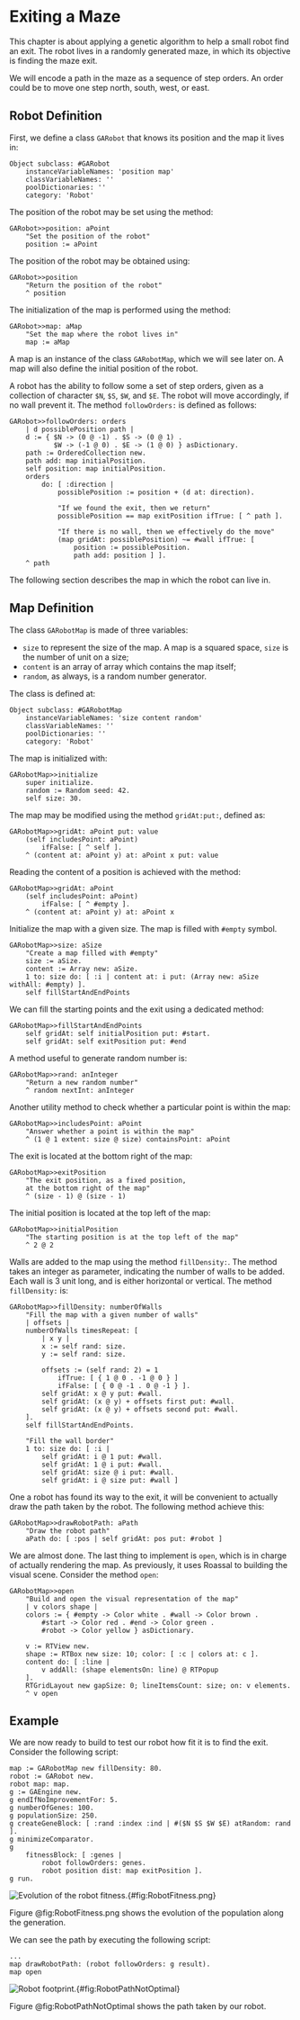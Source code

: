 # Exiting a MazeThis chapter is about applying a genetic algorithm to help a small robot find an exit. The robot lives in a randomly generated maze, in which its objective is finding the maze exit.We will encode a path in the maze as a sequence of step orders. An order could be to move one step north, south, west, or east. ## Robot DefinitionFirst, we define a class `GARobot` that knows its position and the map it lives in:```SmalltalkObject subclass: #GARobot	instanceVariableNames: 'position map'	classVariableNames: ''	poolDictionaries: ''	category: 'Robot'```The position of the robot may be set using the method:```SmalltalkGARobot>>position: aPoint	"Set the position of the robot"	position := aPoint```The position of the robot may be obtained using:```SmalltalkGARobot>>position	"Return the position of the robot"	^ position```The initialization of the map is performed using the method:```SmalltalkGARobot>>map: aMap	"Set the map where the robot lives in"	map := aMap```A map is an instance of the class `GARobotMap`, which we will see later on. A map will also define the initial position of the robot. A robot has the ability to follow some a set of step orders, given as a collection of character `$N`, `$S`, `$W`, and `$E`. The robot will move accordingly, if no wall prevent it. The method `followOrders:` is defined as follows:```SmalltalkGARobot>>followOrders: orders	| d possiblePosition path |	d := { $N -> (0 @ -1) . $S -> (0 @ 1) . 		   $W -> (-1 @ 0) . $E -> (1 @ 0) } asDictionary.	path := OrderedCollection new.	path add: map initialPosition.	self position: map initialPosition.	orders		do: [ :direction | 			possiblePosition := position + (d at: direction).						"If we found the exit, then we return"			possiblePosition == map exitPosition ifTrue: [ ^ path ].						"If there is no wall, then we effectively do the move"			(map gridAt: possiblePosition) ~= #wall ifTrue: [ 				position := possiblePosition.				path add: position ] ].	^ path```The following section describes the map in which the robot can live in. ## Map DefinitionThe class `GARobotMap` is made of three variables: - `size` to represent the size of the map. A map is a squared space, `size` is the number of unit on a size;- `content` is an array of array which contains the map itself;- `random`, as always, is a random number generator.The class is defined at: ```SmalltalkObject subclass: #GARobotMap	instanceVariableNames: 'size content random'	classVariableNames: ''	poolDictionaries: ''	category: 'Robot'```The map is initialized with:```SmalltalkGARobotMap>>initialize	super initialize.	random := Random seed: 42.	self size: 30.```The map may be modified using the method `gridAt:put:`, defined as:```SmalltalkGARobotMap>>gridAt: aPoint put: value	(self includesPoint: aPoint)		ifFalse: [ ^ self ].	^ (content at: aPoint y) at: aPoint x put: value```Reading the content of a position is achieved with the method:```SmalltalkGARobotMap>>gridAt: aPoint	(self includesPoint: aPoint)		ifFalse: [ ^ #empty ].	^ (content at: aPoint y) at: aPoint x```Initialize the map with a given size. The map is filled with `#empty` symbol. ```SmalltalkGARobotMap>>size: aSize	"Create a map filled with #empty"	size := aSize.	content := Array new: aSize.	1 to: size do: [ :i | content at: i put: (Array new: aSize withAll: #empty) ].	self fillStartAndEndPoints```We can fill the starting points and the exit using a dedicated method:```SmalltalkGARobotMap>>fillStartAndEndPoints	self gridAt: self initialPosition put: #start.	self gridAt: self exitPosition put: #end```A method useful to generate random number is:```SmalltalkGARobotMap>>rand: anInteger	"Return a new random number"	^ random nextInt: anInteger```Another utility method to check whether a particular point is within the map:```SmalltalkGARobotMap>>includesPoint: aPoint	"Answer whether a point is within the map"	^ (1 @ 1 extent: size @ size) containsPoint: aPoint```The exit is located at the bottom right of the map:```SmalltalkGARobotMap>>exitPosition	"The exit position, as a fixed position, 	at the bottom right of the map"	^ (size - 1) @ (size - 1)```The initial position is located at the top left of the map:```SmalltalkGARobotMap>>initialPosition	"The starting position is at the top left of the map"	^ 2 @ 2```Walls are added to the map using the method `fillDensity:`. The method takes an integer as parameter, indicating the number of walls to be added. Each wall is 3 unit long, and is either horizontal or vertical. The method `fillDensity:` is:```SmalltalkGARobotMap>>fillDensity: numberOfWalls	"Fill the map with a given number of walls"	| offsets |	numberOfWalls timesRepeat: [ 		| x y |		x := self rand: size.		y := self rand: size.				offsets := (self rand: 2) = 1 			ifTrue: [ { 1 @ 0 . -1 @ 0 } ] 			ifFalse: [ { 0 @ -1 . 0 @ -1 } ].		self gridAt: x @ y put: #wall.		self gridAt: (x @ y) + offsets first put: #wall.		self gridAt: (x @ y) + offsets second put: #wall.	].	self fillStartAndEndPoints.	"Fill the wall border"	1 to: size do: [ :i | 		self gridAt: i @ 1 put: #wall. 		self gridAt: 1 @ i put: #wall.		self gridAt: size @ i put: #wall.		self gridAt: i @ size put: #wall ] ```One a robot has found its way to the exit, it will be convenient to actually draw the path taken by the robot. The following method achieve this:```SmalltalkGARobotMap>>drawRobotPath: aPath	"Draw the robot path"	aPath do: [ :pos | self gridAt: pos put: #robot ]```We are almost done. The last thing to implement is `open`, which is in charge of actually rendering the map. As previously, it uses Roassal to building the visual scene. Consider the method `open`:```SmalltalkGARobotMap>>open	"Build and open the visual representation of the map"	| v colors shape |	colors := { #empty -> Color white . #wall -> Color brown . 		#start -> Color red . #end -> Color green . 		#robot -> Color yellow } asDictionary.	v := RTView new.	shape := RTBox new size: 10; color: [ :c | colors at: c ].	content do: [ :line | 		v addAll: (shape elementsOn: line) @ RTPopup	].	RTGridLayout new gapSize: 0; lineItemsCount: size; on: v elements.	^ v open```## ExampleWe are now ready to build to test our robot how fit it is to find the exit. Consider the following script:```Smalltalkmap := GARobotMap new fillDensity: 80.robot := GARobot new.robot map: map.g := GAEngine new.g endIfNoImprovementFor: 5.g numberOfGenes: 100.g populationSize: 250.g createGeneBlock: [ :rand :index :ind | #($N $S $W $E) atRandom: rand ].g minimizeComparator.g	fitnessBlock: [ :genes | 		robot followOrders: genes.		robot position dist: map exitPosition ].g run.```![Evolution of the robot fitness.](13-Robot/figures/RobotFitness.png){#fig:RobotFitness.png}Figure @fig:RobotFitness.png shows the evolution of the population along the generation. We can see the path by executing the following script:```Smalltalk...map drawRobotPath: (robot followOrders: g result).map open```![Robot footprint.](13-Robot/figures/RobotPathNotOptimal.png){#fig:RobotPathNotOptimal}Figure @fig:RobotPathNotOptimal shows the path taken by our robot. 